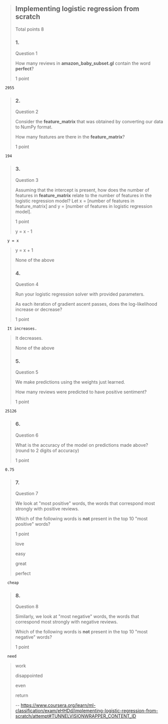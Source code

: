 > ## Implementing logistic regression from scratch
> 
> Total points 8
> 
> ### 1.
> 
> Question 1
> 
> How many reviews in **amazon_baby_subset.gl** contain the word **perfect**?
> 
> 1 point
> 

     2955
> 
> ### 2.
> 
> Question 2
> 
> Consider the **feature_matrix** that was obtained by converting our data to NumPy format.
> 
> How many features are there in the **feature_matrix**?
> 
> 1 point
> 

     194
> 
> ### 3.
> 
> Question 3
> 
> Assuming that the intercept is present, how does the number of features in **feature_matrix** relate to the number of features in the logistic regression model? Let x = [number of features in feature_matrix] and y = [number of features in logistic regression model].
> 
> 1 point
> 
>  y = x - 1 
> 

      y = x 
> 

>  y = x + 1 
> 
>  None of the above 
> 
> ### 4.
> 
> Question 4
> 
> Run your logistic regression solver with provided parameters.
> 
> As each iteration of gradient ascent passes, does the log-likelihood increase or decrease?
> 
> 1 point
> 

      It increases. 
> 
>  It decreases. 
> 
>  None of the above 
> 
> ### 5.
> 
> Question 5
> 
> We make predictions using the weights just learned.
> 
> How many reviews were predicted to have positive sentiment?
> 
> 1 point
> 

     25126
> 
> ### 6.
> 
> Question 6
> 
> What is the accuracy of the model on predictions made above? (round to 2 digits of accuracy)
> 
> 1 point
> 

     0.75
> 
> ### 7.
> 
> Question 7
> 
> We look at "most positive" words, the words that correspond most strongly with positive reviews.
> 
> Which of the following words is **not** present in the top 10 "most positive" words?
> 
> 1 point
> 
>  love 
> 
>  easy 
> 
>  great 
> 
>  perfect 
> 

      cheap 
> 
> ### 8.
> 
> Question 8
> 
> Similarly, we look at "most negative" words, the words that correspond most strongly with negative reviews.
> 
> Which of the following words is **not** present in the top 10 "most negative" words?
> 
> 1 point
> 

      need 
> 
>  work 
> 
>  disappointed 
> 
>  even 
> 
>  return
>
> -- https://www.coursera.org/learn/ml-classification/exam/eHHDd/implementing-logistic-regression-from-scratch/attempt#TUNNELVISIONWRAPPER_CONTENT_ID
